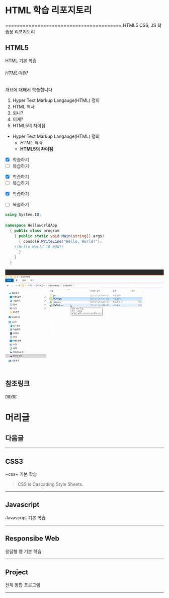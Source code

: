 # HTML 학습 리포지토리
========================================
HTML5 CSS, JS 학습용 리포지토리

## HTML5 
HTML 기본 학습

###### HTML이란?
개요에 대해서 학습합니다
1. Hyper Text Markup Langauge(HTML) 정의
2. HTML 역사
  1. 되나?
  2. 이게?
3. HTML5의 차이점

- Hyper Text Markup Langauge(HTML) 정의
  - _HTML_ _역사_
  - __HTML5의 ~~차이점~~__

- [X] 학습하기
- [ ] 복습하기

* [X] 학습하기
* [ ] 복습하기

+ [X] 학습하기
+ [ ] 복습하기



```C#
using System.IO;

namespace HelloworldApp
  { public class program
    { public static void Main(string[] args)
      { console.WriteLine("Hello, World!");
    //Hello World 10 WOW!!
      }
    }
  }
 ```
 ![그림설명](https://github.com/guemin96/StudyHtml/blob/main/ref_image/console_result.png)
 
 
참조링크
----------
[naver](www.naver.com)


머리글
===

다음글
----

-----------------------------------

## CSS3
~css~ 기본 학습

>CSS is Cascading Style Sheets.

-----------------------------------

## Javascript
Javascript 기본 학습

-----------------------------------

## Responsibe Web
응답형 웹 기본 학습

-----------------------------------

## Project
전체 통합 프로그램

-----------------------------------
